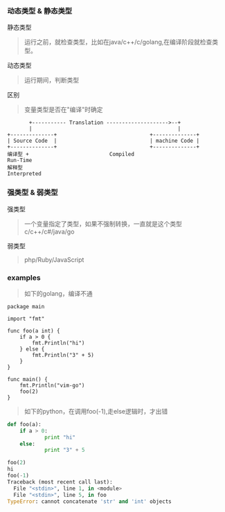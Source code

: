 ### 动态类型 & 静态类型
静态类型
> 运行之前，就检查类型，比如在java/c++/c/golang,在编译阶段就检查类型。

动态类型
> 运行期间，判断类型

区别
> 变量类型是否在"编译"时确定
```
       +----------- Translation -------------------->--+
       |                                               |
+--------------+                              +--------------+
| Source Code  |                              | machine Code |
+--------------+                              +--------------+
编译型 +                          Compiled                          Run-Time
解释型                                                          Interpreted
```

### 强类型 & 弱类型
强类型
> 一个变量指定了类型，如果不强制转换，一直就是这个类型
> c/c++/c#/java/go

弱类型
> php/Ruby/JavaScript 

### examples
> 如下的golang，编译不通
```golang
package main

import "fmt"

func foo(a int) {
    if a > 0 {
        fmt.Println("hi")
    } else {
        fmt.Println("3" + 5)
    }
}

func main() {
    fmt.Println("vim-go")
    foo(2)
}
```

> 如下的python，在调用foo(-1),走else逻辑时，才出错
```python
def foo(a):
    if a > 0:
            print "hi"
    else:
            print "3" + 5

foo(2)
hi
foo(-1)
Traceback (most recent call last):
  File "<stdin>", line 1, in <module>
  File "<stdin>", line 5, in foo
TypeError: cannot concatenate 'str' and 'int' objects
```
